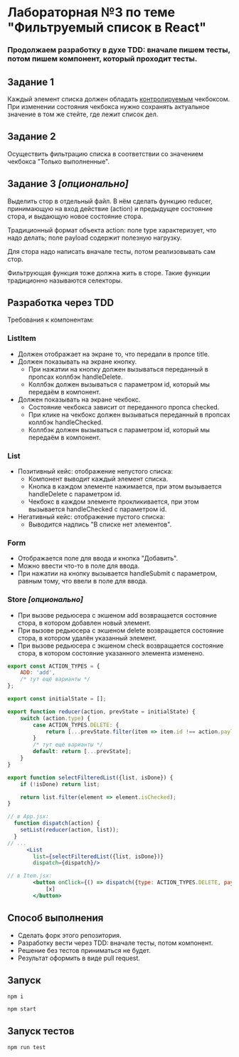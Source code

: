 # Лабораторная №3 по теме "Фильтруемый список в React"
### Продолжаем разработку в духе TDD: вначале пишем тесты, потом пишем компонент, который проходит тесты.

## Задание 1
Каждый элемент списка должен обладать [контролируемым](https://reactjs.org/docs/forms.html#controlled-components)
чекбоксом. При изменении состояния чекбокса нужно сохранять актуальное значение в том же стейте, где лежит список
дел.

## Задание 2
Осуществить фильтрацию списка в соответствии со значением чекбокса "Только выполненные".

## Задание 3 _[опционально]_
Выделить стор в отдельный файл. В нём сделать функцию reducer, принимающую на вход действие (action) и предыдущее
состояние стора, и выдающую новое состояние стора.

Традиционный формат объекта action: поле type характеризует, что надо делать; поле payload содержит полезную нагрузку.

Для стора надо написать вначале тесты, потом реализовывать сам стор.

Фильтрующая функция тоже должна жить в сторе. Такие функции традиционно называются селекторы.


## Разработка через TDD
Требования к компонентам:

### ListItem
* Должен отображает на экране то, что передали в пропсе title.
* Должен показывать на экране кнопку.
  * При нажатии на кнопку должен вызываться переданный в пропсах коллбэк handleDelete.
  * Коллбэк должен вызываться с параметром id, который мы передаём в компонент.
* Должен показывать на экране чекбокс.
  * Состояние чекбокса зависит от переданного пропса checked.
  * При клике на чекбокс должен вызываться переданный в пропсах коллбэк handleChecked.
  * Коллбэк должен вызываться с параметром id, который мы передаём в компонент.

### List
* Позитивный кейс: отображение непустого списка:
  * Компонент выводит каждый элемент списка.
  * Кнопка в каждом элементе нажимается, при этом вызывается handleDelete с параметром id.
  * Чекбокс в каждом элементе прокликивается, при этом вызывается handleChecked с параметром id.
* Негативный кейс: отображение пустого списка:
  * Выводится надпись "В списке нет элементов".

### Form
* Отображается поле для ввода и кнопка "Добавить".
* Можно ввести что-то в поле для ввода.
* При нажатии на кнопку вызывается handleSubmit с параметром,
  равным тому, что ввели в поле для ввода.

### Store _[опционально]_
* При вызове редьюсера с экшеном add возвращается состояние стора, в котором добавлен новый элемент.
* При вызове редьюсера с экшеном delete возвращается состояние стора, в котором удалён указанный элемент.
* При вызове редьюсера с экшеном check возвращается состояние стора, в котором состояние указанного элемента изменено.
```jsx
export const ACTION_TYPES = {
    ADD: 'add',
    /* тут ещё варианты */
};

export const initialState = [];

export function reducer(action, prevState = initialState) {
    switch (action.type) {
        case ACTION_TYPES.DELETE: {
            return [...prevState.filter(item => item.id !== action.payload)];
        }
        /* тут ещё варианты */
        default: return [...prevState];
    }
}

export function selectFilteredList({list, isDone}) {
    if (!isDone) return list;

    return list.filter(element => element.isChecked);
}

// в App.jsx:
  function dispatch(action) {
    setList(reducer(action, list));
  }
// ...
      <List
        list={selectFilteredList({list, isDone})}
        dispatch={dispatch}/>

// в Item.jsx:
        <button onClick={() => dispatch({type: ACTION_TYPES.DELETE, payload: id})}>
            [x]
        </button>
```

## Способ выполнения
* Сделать форк этого репозитория. 
* Разработку вести через TDD: вначале тесты, потом компонент.
* Решение без тестов приниматься не будет.
* Результат оформить в виде pull request.

## Запуск
```
npm i
```

```
npm start
```

## Запуск тестов
```npm run test```
